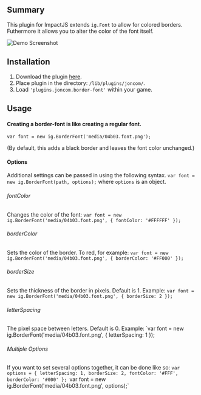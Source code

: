 ## Summary ##
This plugin for ImpactJS extends `ig.Font` to allow for colored borders. Futhermore it allows you to alter the color of the font itself.

![Demo Screenshot](http://i.imgur.com/OqRpm0O.png)

## Installation ##
1. Download the plugin [here](https://raw.github.com/Joncom/impact-border-font/master/lib/plugins/joncom/border-font.js).
2. Place plugin in the directory: `/lib/plugins/joncom/`.
3. Load `'plugins.joncom.border-font'` within your game.

## Usage ##

#### Creating a border-font is like creating a regular font. ####
`var font = new ig.BorderFont('media/04b03.font.png');`

(By default, this adds a black border and leaves the font color unchanged.)

#### Options ####

Additional settings can be passed in using the following syntax.
`var font = new ig.BorderFont(path, options);`
where `options` is an object.

###### fontColor ######
Changes the color of the font:
`var font = new ig.BorderFont('media/04b03.font.png', { fontColor: '#FFFFFF' });`

###### borderColor ######
Sets the color of the border.
To red, for example:
`var font = new ig.BorderFont('media/04b03.font.png', { borderColor: '#FF000' });`

###### borderSize ######
Sets the thickness of the border in pixels.
Default is 1.
Example: `var font = new ig.BorderFont('media/04b03.font.png', { borderSize: 2 });`

###### letterSpacing ######
The pixel space between letters.
Default is 0.
Example: `var font = new ig.BorderFont('media/04b03.font.png', { letterSpacing: 1 });

###### Multiple Options ######
If you want to set several options together, it can be done like so:
`var options = { letterSpacing: 1, borderSize: 2, fontColor: '#FFF', borderColor: '#000' };
`var font = new ig.BorderFont('media/04b03.font.png', options);`




